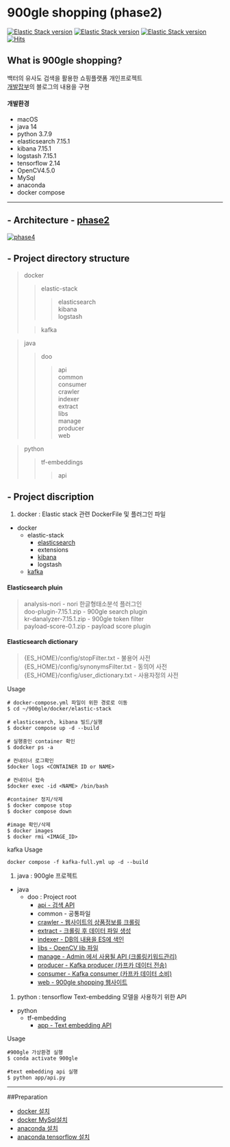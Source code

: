 # 900gle shopping (phase2)
[![Elastic Stack version](https://img.shields.io/badge/Elasticsearch-7.15.1-00bfb3?style=flat&logo=elastic-stack)]()
[![Elastic Stack version](https://img.shields.io/badge/kibana-7.15.1-00bfb3?style=flat&logo=elastic-stack)]()
[![Elastic Stack version](https://img.shields.io/badge/logstash-7.15.1-00bfb3?style=flat&logo=elastic-stack)]()
[![Hits](https://hits.seeyoufarm.com/api/count/incr/badge.svg?url=https%3A%2F%2Fgithub.com%2F900gle%2F900gle&count_bg=%2379C83D&title_bg=%23555555&icon=&icon_color=%23E7E7E7&title=hits&edge_flat=false)](https://hits.seeyoufarm.com)
## What is 900gle shopping?
백터의 유사도 검색을 활용한 쇼핑플랫폼 개인프로젝트  
[개발잡부](https://ldh-6019.tistory.com)의 블로그의 내용을 구현 

#### 개발환경
* macOS
* java 14   
* python 3.7.9   
* elasticsearch 7.15.1  
* kibana 7.15.1  
* logstash 7.15.1  
* tensorflow 2.14
* OpenCV4.5.0
* MySql
* anaconda 
* docker compose 

---

## - Architecture - [phase2](https://ldh-6019.tistory.com/132?category=1046444)
[![phase4](https://img1.daumcdn.net/thumb/R1280x0/?scode=mtistory2&fname=https%3A%2F%2Fblog.kakaocdn.net%2Fdn%2FoQCBK%2FbtsdgT1lXhO%2FX911wCdT0y5JLKx9EQgiQk%2Fimg.png)](https://ldh-6019.tistory.com/132?category=1046444)

## - Project directory structure

> docker
> > elastic-stack 
>>> elasticsearch  
>kibana   
>logstash  
>
> > kafka

> java
> > doo
> > >api  
common  
consumer  
crawler  
indexer  
extract  
libs  
manage   
producer  
web
>


> python
> >tf-embeddings
>>>api  


## - Project discription

1. docker : Elastic stack 관련 DockerFile 및 플러그인 파일 
* docker
    * elastic-stack
        * [elasticsearch](https://ldh-6019.tistory.com/category/ElasticStack/Elasticsearch)
        * extensions
        * [kibana](https://ldh-6019.tistory.com/category/ElasticStack/Kibana)
        * logstash
    * [kafka](https://ldh-6019.tistory.com/category/Kafka)

#### Elasticsearch pluin
>analysis-nori - nori 한글형태소분석 플러그인   
doo-plugin-7.15.1.zip - 900gle search plugin   
kr-danalyzer-7.15.1.zip - 900gle token filter    
payload-score-0.1.zip - payload score plugin 
#### Elasticsearch dictionary
>{ES_HOME}/config/stopFilter.txt - 불용어 사전  
{ES_HOME}/config/synonymsFilter.txt - 동의어 사전  
{ES_HOME}/config/user_dictionary.txt - 사용자정의 사전


 Usage     
 ```
# docker-compose.yml 파일이 위한 경로로 이동 
$ cd ~/900gle/docker/elastic-stack    

# elasticsearch, kibana 빌드/실행   
$ docker compose up -d --build

# 실행중인 container 확인
$ dodcker ps -a
 
# 컨네이너 로그확인    
$docker logs <CONTAINER ID or NAME>

# 컨네이너 접속
$docker exec -id <NAME> /bin/bash

#container 정지/삭제  
$ docker compose stop
$ docker compose down

#image 확인/삭제
$ docker images
$ docker rmi <IMAGE_ID>
``` 

kafka Usage
```shell
docker compose -f kafka-full.yml up -d --build
```


1. java : 900gle 프로젝트  
* java
    * doo : Project root        
        * [api - 검색 API](https://ldh-6019.tistory.com/category/900gle%20shopping/api) 
        * common - 공통파일        
        * [crawler - 웹사이트의 상품정보를 크롤링](https://ldh-6019.tistory.com/category/900gle%20shopping/crawler)    
        * [extract - 크롤링 후 데이터 파일 생성](https://ldh-6019.tistory.com/category/900gle%20shopping/extract)
        * [indexer - DB의 내용을 ES에 색인](https://ldh-6019.tistory.com/category/900gle%20shopping/indexer) 
        * [libs - OpenCV lib 파일](https://ldh-6019.tistory.com/category/OpneCV)
        * [manage - Admin 에서 사용될 API (크롤링키워드관리)](https://ldh-6019.tistory.com/category/900gle%20shopping/manage)
        * [producer - Kafka producer (카프카 데이터 전송)](https://ldh-6019.tistory.com/category/900gle%20shopping/producer)
        * [consumer - Kafka consumer (카프카 데이터 소비)](https://ldh-6019.tistory.com/category/900gle%20shopping/consumer)
        * [web - 900gle shopping 웹사이트](https://ldh-6019.tistory.com/category/900gle%20shopping/web)
     
 
 1. python : tensorflow Text-embedding 모델을 사용하기 위한 API 
 * python
     * tf-embedding
        * [app - Text embedding API](https://ldh-6019.tistory.com/185?category=1043090)
        
Usage     
```
#900gle 가상환경 실행
$ conda activate 900gle

#text embedding api 실행
$ python app/api.py
 ``` 
       
 ---
##Preparation
* [docker 설치](https://ldh-6019.tistory.com/10)
* [docker MySql설치](https://ldh-6019.tistory.com/11)
* [anaconda 설치](https://ldh-6019.tistory.com/117)
* [anaconda tensorflow 설치](https://ldh-6019.tistory.com/118?category=1043090)
